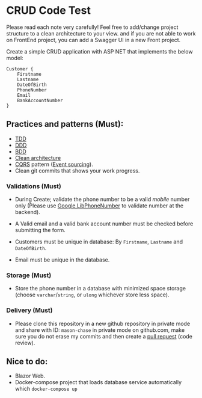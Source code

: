 # CRUD Code Test 

Please read each note very carefully!
Feel free to add/change project structure to a clean architecture to your view.
and if you are not able to work on FrontEnd project, you can add a Swagger UI
in a new Front project.

Create a simple CRUD application with ASP NET that implements the below model:
```
Customer {
	Firstname
	Lastname
	DateOfBirth
	PhoneNumber
	Email
	BankAccountNumber
}
```
## Practices and patterns (Must):

- [TDD](https://docs.microsoft.com/en-us/visualstudio/test/quick-start-test-driven-development-with-test-explorer?view=vs-2022)
- [DDD](https://en.wikipedia.org/wiki/Domain-driven_design)
- [BDD](https://en.wikipedia.org/wiki/Behavior-driven_development)
- [Clean architecture](https://github.com/jasontaylordev/CleanArchitecture)
- [CQRS](https://en.wikipedia.org/wiki/Command%E2%80%93query_separation#Command_query_responsibility_separation) pattern ([Event sourcing](https://en.wikipedia.org/wiki/Domain-driven_design#Event_sourcing)).
- Clean git commits that shows your work progress.

### Validations (Must)

- During Create; validate the phone number to be a valid *mobile* number only (Please use [Google LibPhoneNumber](https://github.com/google/libphonenumber) to validate number at the backend).

- A Valid email and a valid bank account number must be checked before submitting the form.

- Customers must be unique in database: By `Firstname`, `Lastname` and `DateOfBirth`.

- Email must be unique in the database.

### Storage (Must)

- Store the phone number in a database with minimized space storage (choose `varchar`/`string`, or `ulong` whichever store less space).

### Delivery (Must)
- Please clone this repository in a new github repository in private mode and share with ID: `mason-chase` in private mode on github.com, make sure you do not erase my commits and then create a [pull request](https://docs.github.com/en/pull-requests/collaborating-with-pull-requests/proposing-changes-to-your-work-with-pull-requests/about-pull-requests) (code review).

## Nice to do:
- Blazor Web.
- Docker-compose project that loads database service automatically which `docker-compose up`

